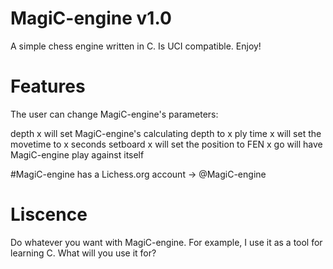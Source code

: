 # MagiC-engine v1.0

A simple chess engine written in C. Is UCI compatible. Enjoy!

# Features

The user can change MagiC-engine's parameters:

depth x will set MagiC-engine's calculating depth to x ply
time x will set the movetime to x seconds
setboard x will set the position to FEN x
go will have MagiC-engine play against itself

#MagiC-engine has a Lichess.org account -> @MagiC-engine 

# Liscence

Do whatever you want with MagiC-engine. For example, I use it as a tool for learning C. What will you use it for?

